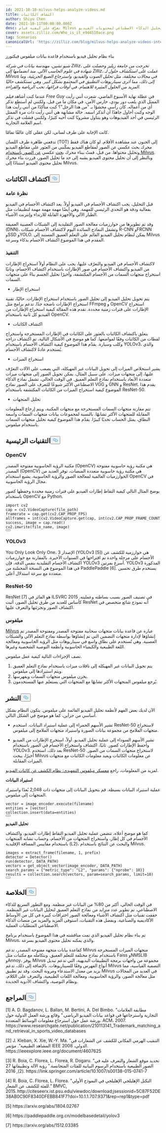 ```yaml
---
id: 2021-10-10-milvus-helps-analyze-videos.md
title: اكتشاف الكائنات
author: Shiyu Chen
date: 2021-10-11T00:00:00.000Z
desc: تعرّف على كيفية قيام Milvus بتشغيل تحليل الذكاء الاصطناعي لمحتويات الفيديو.
cover: assets.zilliz.com/Who_is_it_e9d4510ace.png
tag: Scenarios
canonicalUrl: 'https://zilliz.com/blog/milvus-helps-analyze-videos-intelligently'
---
```

<custom-h1>بناء نظام تحليل فيديو باستخدام قاعدة بيانات ميلفوس فيكتورز</custom-h1><p><em>شيو تشين، مهندسة بيانات في شركة Zilliz، تخرجت من جامعة زيليز وحصلت على شهادة في علوم الحاسب الآلي. منذ انضمامها إلى Zilliz، عملت على استكشاف حلول لـ Milvus في مجالات مختلفة، مثل تحليل الصوت والفيديو، واسترجاع الصيغ الجزيئية، وما إلى ذلك، مما أثرى سيناريوهات التطبيق في المجتمع بشكل كبير. وهي تستكشف حاليًا المزيد من الحلول المثيرة للاهتمام. في أوقات فراغها، تحب الرياضة والقراءة.</em></p>
<p>عندما كنت أشاهد <em>فيلم Free Guy</em> في عطلة نهاية الأسبوع الماضي، شعرت أنني رأيت الممثل الذي يلعب دور بودي، حارس الأمن، في مكان ما من قبل، ولكنني لم أستطع تذكر أي من أعماله. كان رأسي محشوًا بـ "من هذا الرجل"؟ كنت متأكدًا من أنني رأيت هذا الوجه وكنت أحاول جاهدًا أن أتذكر اسمه. حالة مشابهة هي أنني رأيت ذات مرة الممثل الرئيسي في أحد الفيديوهات وهو يتناول مشروبًا كنت أحبه كثيرًا، ولكنني فشلت في تذكر اسم العلامة التجارية.</p>
<p>كانت الإجابة على طرف لساني، لكن عقلي كان عالقًا تمامًا.</p>
<p>تدفعني ظاهرة طرف اللسان (TOT) إلى الجنون عند مشاهدة الأفلام. لو كان هناك فقط محرك بحث عكسي عن الصور لمقاطع الفيديو يمكّنني من العثور على مقاطع الفيديو وتحليل محتواها. من قبل، قمتُ ببناء محرك <a href="https://github.com/milvus-io/bootcamp/tree/master/solutions/reverse_image_search/quick_deploy">بحث</a> عكسي <a href="https://github.com/milvus-io/bootcamp/tree/master/solutions/reverse_image_search/quick_deploy">عن الصور باستخدام Milvus</a>. وبالنظر إلى أن تحليل محتوى الفيديو يشبه إلى حد ما تحليل الصور، قررت بناء محرك تحليل محتوى الفيديو استنادًا إلى Milvus.</p>
<h2 id="Object-detection" class="common-anchor-header">اكتشاف الكائنات<button data-href="#Object-detection" class="anchor-icon" translate="no">
      <svg translate="no"
        aria-hidden="true"
        focusable="false"
        height="20"
        version="1.1"
        viewBox="0 0 16 16"
        width="16"
      >
        <path
          fill="#0092E4"
          fill-rule="evenodd"
          d="M4 9h1v1H4c-1.5 0-3-1.69-3-3.5S2.55 3 4 3h4c1.45 0 3 1.69 3 3.5 0 1.41-.91 2.72-2 3.25V8.59c.58-.45 1-1.27 1-2.09C10 5.22 8.98 4 8 4H4c-.98 0-2 1.22-2 2.5S3 9 4 9zm9-3h-1v1h1c1 0 2 1.22 2 2.5S13.98 12 13 12H9c-.98 0-2-1.22-2-2.5 0-.83.42-1.64 1-2.09V6.25c-1.09.53-2 1.84-2 3.25C6 11.31 7.55 13 9 13h4c1.45 0 3-1.69 3-3.5S14.5 6 13 6z"
        ></path>
      </svg>
    </button></h2><h3 id="Overview" class="common-anchor-header">نظرة عامة</h3><p>قبل التحليل، يجب اكتشاف الأجسام في الفيديو أولاً. يعد اكتشاف الأجسام في الفيديو بفعالية ودقة هو التحدي الرئيسي للمهمة. وهي أيضًا مهمة مهمة مهمة لتطبيقات مثل الطيار الآلي والأجهزة القابلة للارتداء وإنترنت الأشياء.</p>
<p>وقد تم تطويرها من خوارزميات معالجة الصور التقليدية إلى الشبكات العصبية العميقة (DNN)، وتشمل النماذج السائدة اليوم لاكتشاف الأجسام شبكات R-CNN وFRCNN وSSD وYOLO. يمكن لنظام تحليل الفيديو القائم على التعلم العميق المستند إلى Milvus المقدم في هذا الموضوع اكتشاف الأجسام بذكاء وسرعة.</p>
<h3 id="Implementation" class="common-anchor-header">التنفيذ</h3><p>لاكتشاف الأجسام في الفيديو والتعرّف عليها، يجب على النظام أولاً استخراج الإطارات من الفيديو واكتشاف الأجسام في صور الإطارات باستخدام اكتشاف الأجسام، وثانيًا استخراج متجهات السمات من الأجسام المكتشفة، وأخيرًا تحليل الجسم بناءً على متجهات السمات.</p>
<ul>
<li>استخراج الإطار</li>
</ul>
<p>يتم تحويل تحليل الفيديو إلى تحليل الصور باستخدام استخراج الإطارات. حاليًا، تقنية استخراج الإطارات ناضجة جدًا. تدعم برامج مثل FFmpeg و OpenCV استخراج الإطارات على فترات زمنية محددة. تقدم هذه المقالة كيفية استخراج الإطارات من الفيديو كل ثانية باستخدام OpenCV.</p>
<ul>
<li>اكتشاف الكائنات</li>
</ul>
<p>يتعلق باكتشاف الكائنات بالعثور على الكائنات في الإطارات المستخرجة واستخراج لقطات من الكائنات وفقًا لمواضعها. كما هو موضح في الأشكال التالية، تم اكتشاف دراجة وكلب وسيارة. يقدّم هذا الموضوع كيفية اكتشاف الأجسام باستخدام YOLOv3، والذي يُستخدم عادةً لاكتشاف الأجسام.</p>
<ul>
<li>استخراج الميزات</li>
</ul>
<p>يشير استخلاص الميزات إلى تحويل البيانات غير المهيكلة، التي يصعب على الآلات التعرّف عليها، إلى متجهات ميزات. على سبيل المثال، يمكن تحويل الصور إلى متجهات ميزات متعددة الأبعاد باستخدام نماذج التعلم العميق. في الوقت الحالي، تشمل نماذج الذكاء الاصطناعي الأكثر شيوعًا للتعرف على الصور نماذج VGG و GNN و ResNet. يقدم هذا الموضوع كيفية استخراج الميزات من الكائنات المكتشفة باستخدام ResNet-50.</p>
<ul>
<li>تحليل المتجهات</li>
</ul>
<p>تتم مقارنة متجهات السمات المستخرجة مع متجهات المكتبة، ويتم إرجاع المعلومات المقابلة للمتجهات الأكثر تشابهًا. بالنسبة لمجموعات بيانات متجهات السمات واسعة النطاق، يمثل الحساب تحديًا كبيرًا. يقدّم هذا الموضوع كيفية تحليل متجهات السمات باستخدام ميلفوس.</p>
<h2 id="Key-technologies" class="common-anchor-header">التقنيات الرئيسية<button data-href="#Key-technologies" class="anchor-icon" translate="no">
      <svg translate="no"
        aria-hidden="true"
        focusable="false"
        height="20"
        version="1.1"
        viewBox="0 0 16 16"
        width="16"
      >
        <path
          fill="#0092E4"
          fill-rule="evenodd"
          d="M4 9h1v1H4c-1.5 0-3-1.69-3-3.5S2.55 3 4 3h4c1.45 0 3 1.69 3 3.5 0 1.41-.91 2.72-2 3.25V8.59c.58-.45 1-1.27 1-2.09C10 5.22 8.98 4 8 4H4c-.98 0-2 1.22-2 2.5S3 9 4 9zm9-3h-1v1h1c1 0 2 1.22 2 2.5S13.98 12 13 12H9c-.98 0-2-1.22-2-2.5 0-.83.42-1.64 1-2.09V6.25c-1.09.53-2 1.84-2 3.25C6 11.31 7.55 13 9 13h4c1.45 0 3-1.69 3-3.5S14.5 6 13 6z"
        ></path>
      </svg>
    </button></h2><h3 id="OpenCV" class="common-anchor-header">OpenCV</h3><p>مكتبة الرؤية الحاسوبية مفتوحة المصدر (OpenCV) هي مكتبة رؤية حاسوبية مفتوحة المصدر (OpenCV) هي مكتبة رؤية حاسوبية متعددة المنصات، توفر العديد من الخوارزميات العالمية لمعالجة الصور والرؤية الحاسوبية. يشيع استخدام OpenCV في مجال الرؤية الحاسوبية.</p>
<p>يوضح المثال التالي كيفية التقاط إطارات الفيديو على فترات زمنية محددة وحفظها كصور باستخدام OpenCV مع Python.</p>
<pre><code translate="no" class="language-python"><span class="hljs-keyword">import</span> cv2 
<span class="hljs-built_in">cap</span> = cv2.VideoCapture(file_path)   
framerate = <span class="hljs-built_in">cap</span>.get(cv2.CAP_PROP_FPS)   
allframes = <span class="hljs-type">int</span>(cv2.VideoCapture.get(<span class="hljs-built_in">cap</span>, <span class="hljs-type">int</span>(cv2.CAP_PROP_FRAME_COUNT)))  
success, image = <span class="hljs-built_in">cap</span>.read() 
cv2.imwrite(file_name, image)
<button class="copy-code-btn"></button></code></pre>
<h3 id="YOLOv3" class="common-anchor-header">YOLOv3</h3><p>You Only Look Only One، الإصدار 3 (YOLOv3 [5]) هي خوارزمية للكشف عن الأجسام على مرحلة واحدة تم اقتراحها في السنوات الأخيرة. بالمقارنة مع خوارزميات اكتشاف الأجسام التقليدية بنفس الدقة، فإن YOLOv3 أسرع بمرتين. YOLOv3 المذكورة في هذا الموضوع هي النسخة المحسّنة من PaddlePaddle [6]. يستخدم طرق تحسين متعددة مع سرعة استدلال أعلى.</p>
<h3 id="ResNet-50" class="common-anchor-header">ResNet-50</h3><p>ResNet [7] هو الفائز في ILSVRC 2015 في تصنيف الصور بسبب بساطته وعمليته. كأساس للعديد من طرق تحليل الصور، أثبت ResNet أنه نموذج شائع متخصص في اكتشاف الصور وتجزئتها والتعرف عليها.</p>
<h3 id="Milvus" class="common-anchor-header">ميلفوس</h3><p><a href="https://milvus.io/">Milvus</a> عبارة عن قاعدة بيانات متجهات سحابية مفتوحة المصدر ومفتوحة المصدر تم إنشاؤها لإدارة متجهات التضمين التي تم إنشاؤها بواسطة نماذج التعلم الآلي والشبكات العصبية. وهي تُستخدم على نطاق واسع في سيناريوهات مثل الرؤية الحاسوبية ومعالجة اللغة الطبيعية والكيمياء الحاسوبية وأنظمة التوصية الشخصية وغيرها.</p>
<p>تصف الإجراءات التالية كيفية عمل ميلفوس.</p>
<ol>
<li>يتم تحويل البيانات غير المهيكلة إلى ناقلات ميزات باستخدام نماذج التعلم العميق ويتم استيرادها إلى ميلفوس.</li>
<li>يخزن ميلفوس متجهات السمات ويفهرسها.</li>
<li>يُرجع ميلفوس المتجهات الأكثر تشابهًا مع المتجهات التي يستعلم عنها المستخدمون.</li>
</ol>
<h2 id="Deployment" class="common-anchor-header">النشر<button data-href="#Deployment" class="anchor-icon" translate="no">
      <svg translate="no"
        aria-hidden="true"
        focusable="false"
        height="20"
        version="1.1"
        viewBox="0 0 16 16"
        width="16"
      >
        <path
          fill="#0092E4"
          fill-rule="evenodd"
          d="M4 9h1v1H4c-1.5 0-3-1.69-3-3.5S2.55 3 4 3h4c1.45 0 3 1.69 3 3.5 0 1.41-.91 2.72-2 3.25V8.59c.58-.45 1-1.27 1-2.09C10 5.22 8.98 4 8 4H4c-.98 0-2 1.22-2 2.5S3 9 4 9zm9-3h-1v1h1c1 0 2 1.22 2 2.5S13.98 12 13 12H9c-.98 0-2-1.22-2-2.5 0-.83.42-1.64 1-2.09V6.25c-1.09.53-2 1.84-2 3.25C6 11.31 7.55 13 9 13h4c1.45 0 3-1.69 3-3.5S14.5 6 13 6z"
        ></path>
      </svg>
    </button></h2><p>الآن لديك بعض الفهم لأنظمة تحليل الفيديو القائمة على ميلفوس. يتكون النظام بشكل أساسي من جزأين، كما هو موضح في الشكل التالي.</p>
<ul>
<li><p>تشير الأسهم الحمراء إلى عملية استيراد البيانات. استخدم ResNet-50 لاستخراج متجهات الملامح من مجموعة بيانات الصورة واستيراد متجهات الملامح إلى ميلفوس.</p></li>
<li><p>تشير الأسهم السوداء إلى عملية تحليل الفيديو. أولاً، استخرج الإطارات من الفيديو واحفظ الإطارات كصور. ثانيًا، اكتشاف واستخراج الأجسام في الصور باستخدام YOLOv3. بعد ذلك، استخدم ResNet-50 لاستخراج متجهات السمات من الصور. أخيرًا، يبحث Milvus عن معلومات الكائنات ويعيد معلومات الكائنات مع متجهات الميزات المقابلة.</p></li>
</ul>
<p>لمزيد من المعلومات، راجع <a href="https://github.com/milvus-io/bootcamp/tree/master/solutions/video_similarity_search/object_detection">معسكر ميلفوس التمهيدي: نظام الكشف عن كائنات الفيديو</a>.</p>
<p><strong>استيراد البيانات</strong></p>
<p>عملية استيراد البيانات بسيطة. قم بتحويل البيانات إلى متجهات ذات 2,048 بُعدًا واستيراد المتجهات إلى ميلفوس.</p>
<pre><code translate="no" class="language-python">vector = image_encoder.execute(filename)
entities = [vector]
collection.insert(data=entities)
<button class="copy-code-btn"></button></code></pre>
<p><strong>تحليل الفيديو</strong></p>
<p>كما هو موضح أعلاه، تتضمن عملية تحليل الفيديو التقاط إطارات الفيديو، واكتشاف الأجسام في كل إطار، واستخراج المتجهات من الأجسام، وحساب تشابه المتجهات باستخدام مقاييس المسافة الإقليدية (L2)، والبحث عن النتائج باستخدام Milvus.</p>
<pre><code translate="no" class="language-python">images = extract_frame(filename, 1, prefix)   
detector = Detector()   
run(detector, DATA_PATH)       
vectors = get_object_vector(image_encoder, DATA_PATH)
search_params = {<span class="hljs-string">&quot;metric_type&quot;</span>: <span class="hljs-string">&quot;L2&quot;</span>, <span class="hljs-string">&quot;params&quot;</span>: {<span class="hljs-string">&quot;nprobe&quot;</span>: 10}}
results = collection.search(vectors, param=search_params, <span class="hljs-built_in">limit</span>=10)
<button class="copy-code-btn"></button></code></pre>
<h2 id="Conclusion" class="common-anchor-header">الخلاصة<button data-href="#Conclusion" class="anchor-icon" translate="no">
      <svg translate="no"
        aria-hidden="true"
        focusable="false"
        height="20"
        version="1.1"
        viewBox="0 0 16 16"
        width="16"
      >
        <path
          fill="#0092E4"
          fill-rule="evenodd"
          d="M4 9h1v1H4c-1.5 0-3-1.69-3-3.5S2.55 3 4 3h4c1.45 0 3 1.69 3 3.5 0 1.41-.91 2.72-2 3.25V8.59c.58-.45 1-1.27 1-2.09C10 5.22 8.98 4 8 4H4c-.98 0-2 1.22-2 2.5S3 9 4 9zm9-3h-1v1h1c1 0 2 1.22 2 2.5S13.98 12 13 12H9c-.98 0-2-1.22-2-2.5 0-.83.42-1.64 1-2.09V6.25c-1.09.53-2 1.84-2 3.25C6 11.31 7.55 13 9 13h4c1.45 0 3-1.69 3-3.5S14.5 6 13 6z"
        ></path>
      </svg>
    </button></h2><p>في الوقت الحالي، أكثر من 80% من البيانات غير منظمة. ومع التطور السريع للذكاء الاصطناعي، تم تطوير عدد متزايد من نماذج التعلم العميق لتحليل البيانات غير المنظمة. حققت تقنيات مثل اكتشاف الأشياء ومعالجة الصور اختراقات كبيرة في كل من الأوساط الأكاديمية والصناعية. وبفضل هذه التقنيات، استوفى المزيد والمزيد من منصات الذكاء الاصطناعي المتطلبات العملية.</p>
<p>تم بناء نظام تحليل الفيديو الذي تمت مناقشته في هذا الموضوع باستخدام برنامج Milvus، والذي يمكنه تحليل محتوى الفيديو بسرعة.</p>
<p>كقاعدة بيانات متجهة مفتوحة المصدر، تدعم Milvus متجهات الميزات المستخرجة باستخدام نماذج مختلفة للتعلم العميق. وبتكامله مع مكتبات مثل Faiss وNMSLIB وAnnoy، يوفر Milvus مجموعة من واجهات برمجة التطبيقات البديهية، التي تدعم تبديل أنواع الفهرس وفقًا للسيناريوهات. بالإضافة إلى ذلك، تدعم Milvus التصفية القياسية، مما يزيد من معدل الاستدعاء ومرونة البحث. وقد تم تطبيق Milvus في العديد من المجالات مثل معالجة الصور، والرؤية الحاسوبية، ومعالجة اللغات الطبيعية، والتعرف على الكلام، ونظام التوصية، واكتشاف الأدوية الجديدة.</p>
<h2 id="References" class="common-anchor-header">المراجع<button data-href="#References" class="anchor-icon" translate="no">
      <svg translate="no"
        aria-hidden="true"
        focusable="false"
        height="20"
        version="1.1"
        viewBox="0 0 16 16"
        width="16"
      >
        <path
          fill="#0092E4"
          fill-rule="evenodd"
          d="M4 9h1v1H4c-1.5 0-3-1.69-3-3.5S2.55 3 4 3h4c1.45 0 3 1.69 3 3.5 0 1.41-.91 2.72-2 3.25V8.59c.58-.45 1-1.27 1-2.09C10 5.22 8.98 4 8 4H4c-.98 0-2 1.22-2 2.5S3 9 4 9zm9-3h-1v1h1c1 0 2 1.22 2 2.5S13.98 12 13 12H9c-.98 0-2-1.22-2-2.5 0-.83.42-1.64 1-2.09V6.25c-1.09.53-2 1.84-2 3.25C6 11.31 7.55 13 9 13h4c1.45 0 3-1.69 3-3.5S14.5 6 13 6z"
        ></path>
      </svg>
    </button></h2><p>[1] A. D. Bagdanov, L. Ballan, M. Bertini, A. Del Bimbo. "مطابقة العلامات التجارية واسترجاعها في قواعد بيانات الفيديو الرياضي." وقائع ورشة العمل الدولية حول ورشة عمل حول استرجاع معلومات الوسائط المتعددة، ACM، 2007. https://www.researchgate.net/publication/210113141_Trademark_matching_and_retrieval_in_sports_video_databases</p>
<p>[2] J. Kleban, X. Xie, W.-Y. Ma. "التنقيب الهرمي المكاني للكشف عن الشعارات في المشاهد الطبيعية". مؤتمر IEEE الدولي، 2008. https://ieeexplore.ieee.org/document/4607625</p>
<p>[3] R. Boia, C. Florea, L. Florea, R. Dogaru. "تحديد موقع الشعار والتعرف عليه في الصور الطبيعية باستخدام الرسوم البيانية للفئات المتجانسة." رؤية الآلة وتطبيقاتها 27 (2), 2016. https://link.springer.com/article/10.1007/s00138-015-0741-7</p>
<p>[4] R. Boia, C. Florea, L. Florea. "التكتل الإهليلجي الإهليلجي في النموذج الأولي للفئة للكشف عن الشعار." BMVC, 2015. http://citeseerx.ist.psu.edu/viewdoc/download;jsessionid=5C87F52DE38AB0C90F8340DFEBB841F7?doi=10.1.1.707.9371&amp;rep=rep1&amp;type=pdf</p>
<p>[5] https://arxiv.org/abs/1804.02767</p>
<p>[6] https://paddlepaddle.org.cn/modelbasedetail/yolov3</p>
<p>[7] https://arxiv.org/abs/1512.03385</p>
